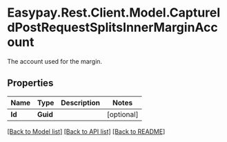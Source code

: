 # Easypay.Rest.Client.Model.CaptureIdPostRequestSplitsInnerMarginAccount
The account used for the margin.

## Properties

Name | Type | Description | Notes
------------ | ------------- | ------------- | -------------
**Id** | **Guid** |  | [optional] 

[[Back to Model list]](../README.md#documentation-for-models) [[Back to API list]](../README.md#documentation-for-api-endpoints) [[Back to README]](../README.md)


